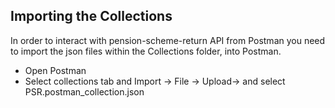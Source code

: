 ## Importing the Collections

In order to interact with pension-scheme-return API from Postman you need to import the json files within the Collections folder, into Postman.

* Open Postman
* Select collections tab and Import -> File -> Upload-> and select PSR.postman_collection.json
